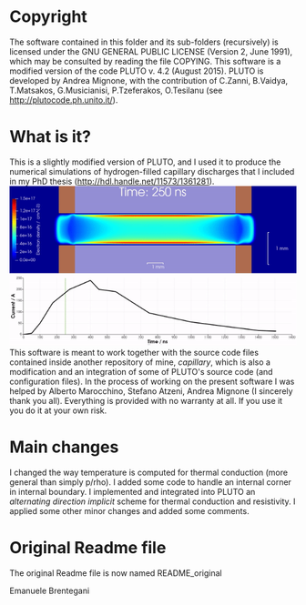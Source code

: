 # Copyright
The software contained in this folder and its sub-folders (recursively) is licensed under the GNU GENERAL PUBLIC LICENSE (Version 2, June 1991), which may be consulted by reading the file COPYING.
This software is a modified version of the code PLUTO v. 4.2 (August 2015). PLUTO is developed by Andrea Mignone, with the contribution of C.Zanni, B.Vaidya, T.Matsakos, G.Musicianisi, P.Tzeferakos, O.Tesilanu (see http://plutocode.ph.unito.it/).
# What is it?
This is a slightly modified version of PLUTO, and I used it to produce the numerical simulations of hydrogen-filled capillary discharges that I included in my PhD thesis (http://hdl.handle.net/11573/1361281).
![](gif/ne_evolution_withI.gif)
This software is meant to work together with the source code files contained inside another repository of mine, _capillary_, which is also a modification and an integration of some of PLUTO's source code (and configuration files). In the process of working on the present software I was helped by Alberto Marocchino, Stefano Atzeni, Andrea Mignone (I sincerely thank you all).
Everything is provided with no warranty at all. If you use it you do it at your own risk.
# Main changes
I changed the way temperature is computed for thermal conduction (more general than simply p/rho).
I added some code to handle an internal corner in internal boundary.
I implemented and integrated into PLUTO an _alternating direction implicit_ scheme for thermal conduction and resistivity.
I applied some other minor changes and added some comments.
# Original Readme file
The original Readme file is now named README_original

Emanuele Brentegani
